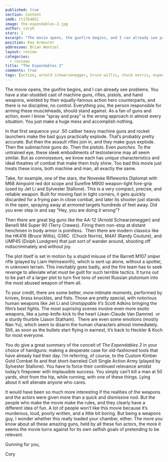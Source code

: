 ```yaml
---
published: true
section: Content
imdb: tt1764651
image: the-expendables-2.jpg
author: coryh
stars: 2
excerpt: "The movie opens, the gunfire begins, and I can already see problems. You have a star-studded cast of machine guns, rifles, pistols, and hand weapons, wielded by their equally-famous action hero counterparts, and there is no discipline, no control."
position: Key Armourer
addressee: Brian Wentzel
layout: review
categories:
  - reviews
title: "The Expendables 2"
comments: true
tags: [action, arnold schwarzenegger, bruce willis, chuck norris, expendables, Jason Statham, Letters, sylvester stallone]
---
```

<p>The movie opens, the gunfire begins, and I can already see problems. You have a star-studded cast of machine guns, rifles, pistols, and hand weapons, wielded by their equally-famous action hero counterparts, and there is no discipline, no control. Everything you, the person responsible for arming these muscleheads, should stand against. As a fan of guns and action, even I know &ldquo;spray and pray&rdquo; is the wrong approach in almost every situation. You just make a huge mess and accomplish nothing.</p>
<p>In that first sequence your .50 caliber heavy machine guns and rocket launchers make the bad guys practically explode. That&rsquo;s probably pretty accurate. But then the assault rifles join in, and they make guys explode. Then the submachine guns do. Then the pistols. Even <em>punches</em>. To the untrained eye, these sleek embodiments of testosterone may all seem similar. But as connoisseurs, we know each has unique characteristics and ideal theatres of combat that make them truly shine. Too bad this movie just treats these icons, both machine and man, all exactly the same.</p>
<p>Take, for example, one of the stars, the Noveske Rifleworks Diplomat with M68 Aimpoint red dot scope and Surefire M900 weapon-light fore-grip (used by Jet Li and Sylvester Stallone). This is a very compact, precise, and reliable weapon. Built for moving fast in tight corners, it gets quickly discarded for a frying pan in close combat, and later its shooter just stands in the open, spraying away at armored targets hundreds of feet away. Did you ever step in and say &ldquo;Hey, you are doing it wrong&rdquo;?</p>
<p>Then there are great big guns like the AA-12 (Arnold Schwarzenegger) and Benelli M4 Super 90 (Terry Crewes). Firing them non-stop at distant henchmen in body armor is pointless. &nbsp;Then there are modern classics like the HK416 (Bruce Willis), G36C&nbsp; (Chuck Norris), M4A1 (Randy Couture), and UMP45 (Dolph Lundgren) that just sort of wander around, shooting off indiscriminately and without joy.</p>
<p>The plot itself is set in motion by a stupid misuse of the Barrett M107 sniper rifle (played by Liam Helmsworth), which is sent up alone, without a spotter, in unknown terrain. This inevitably goes badly, and the fire team has to seek revenge to alleviate what must be guilt for such terrible tactics. It turns out to be part of a larger plot to turn five tons of secret Russian plutonium into the most abused weapon of them all.</p>
<p>To your credit, there are some better, more intimate moments, performed by knives, brass knuckles, and fists. Those are pretty special, with notorious human weapons like Jet Li and <em>Unstoppable II&rsquo;s </em>Scott Adkins bringing the film&rsquo;s best fights. The most suprising scenes involve even more exotic weapons, like a jump-knife-kick to the heart (Jean-Claude Van Damme) &nbsp;or a sturdy thurbile (Jason Statham).&nbsp; There are even some emotions (mostly Nan Yu), which seem to disarm the human characters almost immediately. Still, as soon as the bullets start flying in earnest, it&rsquo;s back to Heckler &amp; Koch for most everyone.</p>
<p>You do give a great summary of the conceit of <em>The Expendables 2</em> in your choice of handguns: making a desperate case for old-fashioned tools that have already had their day. I&rsquo;m referring, of course, to the Custom Kimber Gold Combat IIs and that short-barreled Colt Single Action Army (played by Sylvester Stallone). You have to force their continued relevance amidst today&rsquo;s firepower with implausible success. You simply can&rsquo;t kill a man at 50 yards, shot from the hip, while running, with one of these things. Lying about it will alienate anyone who cares.</p>
<p>It would have been so much more interesting if the realities of the weapons and the actors were given more than a quick and dismissive nod. But the people who make the movie make the rules, and they clearly have a different idea of fun. A lot of people won&rsquo;t like this movie because it&rsquo;s murderous, loud, poorly written, and a little bit boring. But being a weapons guy, I wonder whether this really loaded your chamber, either. The more you know about all these amazing guns, held by all these fun actors, the more it seems the movie turns against for its own selfish goals of pretending to be relevant.</p>
<p>Gunning for you,</p>
<p>Cory</p>
